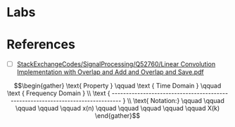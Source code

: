 # Labs

# References

- [ ] [StackExchangeCodes/SignalProcessing/Q52760/Linear Convolution Implementation with Overlap and Add and Overlap and Save.pdf](https://github.com/RoyiAvital/StackExchangeCodes/blob/master/SignalProcessing/Q52760/Linear%20Convolution%20Implementation%20with%20Overlap%20and%20Add%20and%20Overlap%20and%20Save.pdf)

```math
\begin{gather}
\text{ Property } \qquad \text { Time Domain } \qquad \text { Frequency Domain }
\\
\text { -------------------------------------------------------------------------------- }
\\
\text{ Notation:} \qquad \qquad \qquad \qquad \qquad x(n) \qquad \qquad \qquad \qquad \qquad X(k)

\end{gather}
```
